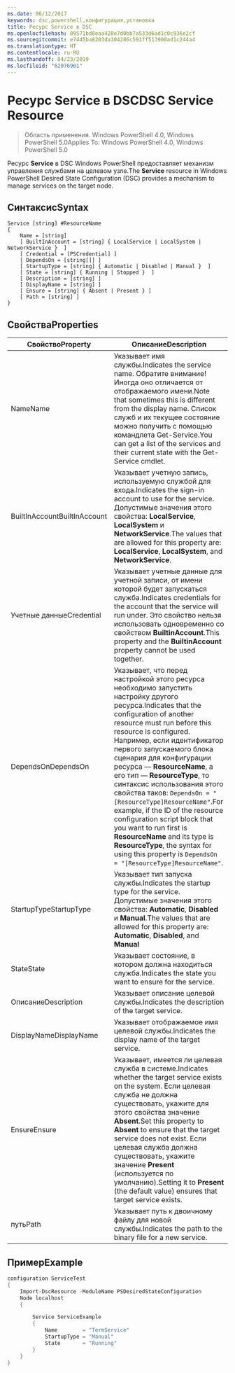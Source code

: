 ```yaml
---
ms.date: 06/12/2017
keywords: dsc,powershell,конфигурация,установка
title: Ресурс Service в DSC
ms.openlocfilehash: 09571bd0eaa428e7d0bb7a533d6ad1c0c936e2cf
ms.sourcegitcommit: e7445ba8203da304286c591ff513900ad1c244a4
ms.translationtype: HT
ms.contentlocale: ru-RU
ms.lasthandoff: 04/23/2019
ms.locfileid: "62076901"
---
```

# <a name="dsc-service-resource"></a><span data-ttu-id="a20a1-103">Ресурс Service в DSC</span><span class="sxs-lookup"><span data-stu-id="a20a1-103">DSC Service Resource</span></span>

> <span data-ttu-id="a20a1-104">Область применения. Windows PowerShell 4.0, Windows PowerShell 5.0</span><span class="sxs-lookup"><span data-stu-id="a20a1-104">Applies To: Windows PowerShell 4.0, Windows PowerShell 5.0</span></span>


<span data-ttu-id="a20a1-105">Ресурс **Service** в DSC Windows PowerShell предоставляет механизм управления службами на целевом узле.</span><span class="sxs-lookup"><span data-stu-id="a20a1-105">The **Service** resource in Windows PowerShell Desired State Configuration (DSC) provides a mechanism to manage services on the target node.</span></span>

## <a name="syntax"></a><span data-ttu-id="a20a1-106">Синтаксис</span><span class="sxs-lookup"><span data-stu-id="a20a1-106">Syntax</span></span>

```
Service [string] #ResourceName
{
    Name = [string]
    [ BuiltInAccount = [string] { LocalService | LocalSystem | NetworkService }  ]
    [ Credential = [PSCredential] ]
    [ DependsOn = [string[]] ]
    [ StartupType = [string] { Automatic | Disabled | Manual }  ]
    [ State = [string] { Running | Stopped }  ]
    [ Description = [string] ]
    [ DisplayName = [string] ]
    [ Ensure = [string] { Absent | Present } ]
    [ Path = [string] ]
}
```

## <a name="properties"></a><span data-ttu-id="a20a1-107">Свойства</span><span class="sxs-lookup"><span data-stu-id="a20a1-107">Properties</span></span>

|  <span data-ttu-id="a20a1-108">Свойство</span><span class="sxs-lookup"><span data-stu-id="a20a1-108">Property</span></span>  |  <span data-ttu-id="a20a1-109">Описание</span><span class="sxs-lookup"><span data-stu-id="a20a1-109">Description</span></span>   |
|---|---|
| <span data-ttu-id="a20a1-110">Name</span><span class="sxs-lookup"><span data-stu-id="a20a1-110">Name</span></span>| <span data-ttu-id="a20a1-111">Указывает имя службы.</span><span class="sxs-lookup"><span data-stu-id="a20a1-111">Indicates the service name.</span></span> <span data-ttu-id="a20a1-112">Обратите внимание! Иногда оно отличается от отображаемого имени.</span><span class="sxs-lookup"><span data-stu-id="a20a1-112">Note that sometimes this is different from the display name.</span></span> <span data-ttu-id="a20a1-113">Список служб и их текущее состояние можно получить с помощью командлета Get-Service.</span><span class="sxs-lookup"><span data-stu-id="a20a1-113">You can get a list of the services and their current state with the Get-Service cmdlet.</span></span>|
| <span data-ttu-id="a20a1-114">BuiltInAccount</span><span class="sxs-lookup"><span data-stu-id="a20a1-114">BuiltInAccount</span></span>| <span data-ttu-id="a20a1-115">Указывает учетную запись, используемую службой для входа.</span><span class="sxs-lookup"><span data-stu-id="a20a1-115">Indicates the sign-in account to use for the service.</span></span> <span data-ttu-id="a20a1-116">Допустимые значения этого свойства: **LocalService**, **LocalSystem** и **NetworkService**.</span><span class="sxs-lookup"><span data-stu-id="a20a1-116">The values that are allowed for this property are: **LocalService**, **LocalSystem**, and **NetworkService**.</span></span>|
| <span data-ttu-id="a20a1-117">Учетные данные</span><span class="sxs-lookup"><span data-stu-id="a20a1-117">Credential</span></span>| <span data-ttu-id="a20a1-118">Указывает учетные данные для учетной записи, от имени которой будет запускаться служба.</span><span class="sxs-lookup"><span data-stu-id="a20a1-118">Indicates credentials for the account that the service will run under.</span></span> <span data-ttu-id="a20a1-119">Это свойство нельзя использовать одновременно со свойством __BuiltinAccount__.</span><span class="sxs-lookup"><span data-stu-id="a20a1-119">This property and the __BuiltinAccount__ property cannot be used together.</span></span>|
| <span data-ttu-id="a20a1-120">DependsOn</span><span class="sxs-lookup"><span data-stu-id="a20a1-120">DependsOn</span></span>| <span data-ttu-id="a20a1-121">Указывает, что перед настройкой этого ресурса необходимо запустить настройку другого ресурса.</span><span class="sxs-lookup"><span data-stu-id="a20a1-121">Indicates that the configuration of another resource must run before this resource is configured.</span></span> <span data-ttu-id="a20a1-122">Например, если идентификатор первого запускаемого блока сценария для конфигурации ресурса — __ResourceName__, а его тип — __ResourceType__, то синтаксис использования этого свойства таков: `DependsOn = "[ResourceType]ResourceName"`.</span><span class="sxs-lookup"><span data-stu-id="a20a1-122">For example, if the ID of the resource configuration script block that you want to run first is __ResourceName__ and its type is __ResourceType__, the syntax for using this property is `DependsOn = "[ResourceType]ResourceName"`.</span></span>|
| <span data-ttu-id="a20a1-123">StartupType</span><span class="sxs-lookup"><span data-stu-id="a20a1-123">StartupType</span></span>| <span data-ttu-id="a20a1-124">Указывает тип запуска службы.</span><span class="sxs-lookup"><span data-stu-id="a20a1-124">Indicates the startup type for the service.</span></span> <span data-ttu-id="a20a1-125">Допустимые значения этого свойства: **Automatic**, **Disabled** и **Manual**.</span><span class="sxs-lookup"><span data-stu-id="a20a1-125">The values that are allowed for this property are: **Automatic**, **Disabled**, and **Manual**</span></span>|
| <span data-ttu-id="a20a1-126">State</span><span class="sxs-lookup"><span data-stu-id="a20a1-126">State</span></span>| <span data-ttu-id="a20a1-127">Указывает состояние, в котором должна находиться служба.</span><span class="sxs-lookup"><span data-stu-id="a20a1-127">Indicates the state you want to ensure for the service.</span></span>|
| <span data-ttu-id="a20a1-128">Описание</span><span class="sxs-lookup"><span data-stu-id="a20a1-128">Description</span></span> | <span data-ttu-id="a20a1-129">Указывает описание целевой службы.</span><span class="sxs-lookup"><span data-stu-id="a20a1-129">Indicates the description of the target service.</span></span>|
| <span data-ttu-id="a20a1-130">DisplayName</span><span class="sxs-lookup"><span data-stu-id="a20a1-130">DisplayName</span></span> | <span data-ttu-id="a20a1-131">Указывает отображаемое имя целевой службы.</span><span class="sxs-lookup"><span data-stu-id="a20a1-131">Indicates the display name of the target service.</span></span>|
| <span data-ttu-id="a20a1-132">Ensure</span><span class="sxs-lookup"><span data-stu-id="a20a1-132">Ensure</span></span> | <span data-ttu-id="a20a1-133">Указывает, имеется ли целевая служба в системе.</span><span class="sxs-lookup"><span data-stu-id="a20a1-133">Indicates whether the target service exists on the system.</span></span> <span data-ttu-id="a20a1-134">Если целевая служба не должна существовать, укажите для этого свойства значение **Absent**.</span><span class="sxs-lookup"><span data-stu-id="a20a1-134">Set this property to **Absent** to ensure that the target service does not exist.</span></span> <span data-ttu-id="a20a1-135">Если целевая служба должна существовать, укажите значение **Present** (используется по умолчанию).</span><span class="sxs-lookup"><span data-stu-id="a20a1-135">Setting it to **Present** (the default value) ensures that target service exists.</span></span>|
| <span data-ttu-id="a20a1-136">путь</span><span class="sxs-lookup"><span data-stu-id="a20a1-136">Path</span></span> | <span data-ttu-id="a20a1-137">Указывает путь к двоичному файлу для новой службы.</span><span class="sxs-lookup"><span data-stu-id="a20a1-137">Indicates the path to the binary file for a new service.</span></span>|

## <a name="example"></a><span data-ttu-id="a20a1-138">Пример</span><span class="sxs-lookup"><span data-stu-id="a20a1-138">Example</span></span>

```powershell
configuration ServiceTest
{
    Import-DscResource -ModuleName PSDesiredStateConfiguration
    Node localhost
    {

        Service ServiceExample
        {
            Name        = "TermService"
            StartupType = "Manual"
            State       = "Running"
        }
    }
}
```